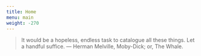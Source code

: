 ```yaml
---
title: Home
menu: main
weight: -270
---
```

> It would be a hopeless, endless task to catalogue all these things. Let a handful suffice.
> — Herman Melville, Moby-Dick; or, The Whale.
